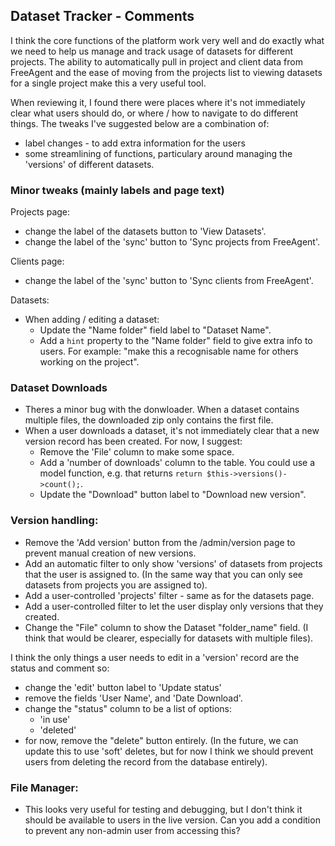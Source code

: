 ## Dataset Tracker - Comments
I think the core functions of the platform work very well and do exactly what we need to help us manage and track usage of datasets for different projects. The ability to automatically pull in project and client data from FreeAgent and the ease of moving from the projects list to viewing datasets for a single project make this a very useful tool.

When reviewing it, I found there were places where it's not immediately clear what users should do, or where / how to navigate to do different things. The tweaks I've suggested below are a combination of: 
 - label changes - to add extra information for the users
 - some streamlining of functions, particulary around managing the 'versions' of different datasets.

### Minor tweaks (mainly labels and page text)
Projects page: 
 - change the label of the datasets button to 'View Datasets'.
 - change the label of the 'sync' button to 'Sync projects from FreeAgent'.

Clients page:
 - change the label of the 'sync' button to 'Sync clients from FreeAgent'.

Datasets:
 - When adding / editing a dataset: 
   - Update the "Name folder" field label to "Dataset Name".
   - Add a `hint` property to the "Name folder" field to give extra info to users. For example: "make this a recognisable name for others working on the project".

### Dataset Downloads
 
 - Theres a minor bug with the donwloader. When a dataset contains multiple files, the downloaded zip only contains the first file.
 - When a user downloads a dataset, it's not immediately clear that a new version record has been created. For now, I suggest:
     + Remove the 'File' column to make some space.
     + Add a 'number of downloads' column to the table. You could use a model function, e.g. that returns `return $this->versions()->count();`. 
     + Update the "Download" button label to "Download new version".


### Version handling:
 - Remove the 'Add version' button from the /admin/version page to prevent manual creation of new versions.
 - Add an automatic filter to only show 'versions' of datasets from projects that the user is assigned to. (In the same way that you can only see datasets from projects you are assigned to).
 - Add a user-controlled 'projects' filter - same as for the datasets page.
 - Add a user-controlled filter to let the user display only versions that they created.
 - Change the "File" column to show the Dataset "folder_name" field. (I think that would be clearer, especially for datasets with multiple files).

I think the only things a user needs to edit in a 'version' record are the status and comment so:
 - change the 'edit' button label to 'Update status'
 - remove the fields 'User Name', and 'Date Download'.
 - change the "status" column to be a list of options:
     + 'in use'
     + 'deleted'
- for now, remove the "delete" button entirely. (In the future, we can update this to use 'soft' deletes, but for now I think we should prevent users from deleting the record from the database entirely).

### File Manager:
 - This looks very useful for testing and debugging, but I don't think it should be available to users in the live version. Can you add a condition to prevent any non-admin user from accessing this?



